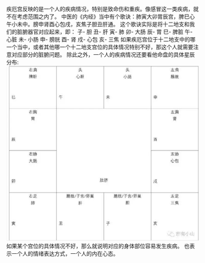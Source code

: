 疾厄宫反映的是一个人的疾病情况，特别是致命伤和重疾。像感冒这一类疾病，就不在考虑范围之内了。
中医的《内经》当中有个歌诀：肺寅大卯胃辰宫，脾巳心午小未中。膀申肾酉心包戌，亥焦子胆丑肝通。
这个歌诀实际是将十二地支和我们的脏腑器官对应起来，即：
子- 胆
丑- 肝
寅- 肺
卯- 大肠
辰- 胃
巳- 脾脏
午- 心脏
未- 小肠
申- 膀胱
酉- 肾
戍- 心包
亥- 三焦
如果疾厄宫位于十二地支中的哪一个当中，或者其他哪一个十二地支宫位的具体情况特别不好，那这个人就需要注意对应部分的脏腑问题。
除此之外，一个人的疾病情况还要看他命盘的具体星辰分布:
![十二宫器官图](./十二宫器官图.png)
如果某个宫位的具体情况不好，那么就说明对应的身体部位容易发生疾病。
也表示一个人的情绪表达方式，一个人的内在心态。